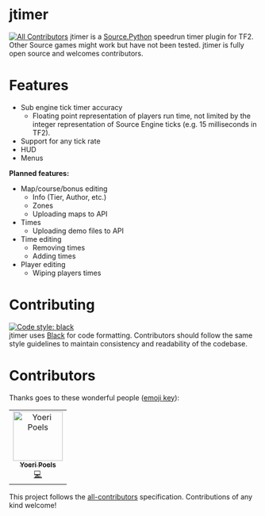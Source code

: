 # jtimer
[![All Contributors](https://img.shields.io/badge/all_contributors-1-orange.svg?style=flat-square)](#contributors)
jtimer is a [Source.Python](https://github.com/Source-Python-Dev-Team/Source.Python) speedrun timer plugin for TF2. Other Source games might work but have not been tested. jtimer is fully open source and welcomes contributors.

# Features
  - Sub engine tick timer accuracy
    - Floating point representation of players run time, not limited by the integer representation of Source Engine ticks (e.g. 15 milliseconds in TF2). 
  - Support for any tick rate
  - HUD
  - Menus
  
**Planned features:**
  - Map/course/bonus editing
    - Info (Tier, Author, etc.)
    - Zones
    - Uploading maps to API
  - Times
    - Uploading demo files to API
  - Time editing
    - Removing times
    - Adding times
  - Player editing
    - Wiping players times

# Contributing
[![Code style: black](https://img.shields.io/badge/code%20style-black-000000.svg)](https://github.com/ambv/black)  
jtimer uses [Black](https://github.com/ambv/black) for code formatting. Contributors should follow the same style guidelines to maintain consistency and readability of the codebase.

# Contributors

Thanks goes to these wonderful people ([emoji key](https://allcontributors.org/docs/en/emoji-key)):

<!-- ALL-CONTRIBUTORS-LIST:START - Do not remove or modify this section -->
<!-- prettier-ignore -->
<table><tr><td align="center"><a href="https://github.com/yoeripoels"><img src="https://avatars0.githubusercontent.com/u/23634707?v=4" width="100px;" alt="Yoeri Poels"/><br /><sub><b>Yoeri Poels</b></sub></a><br /><a href="https://github.com/occasionally-cool/jtimer/commits?author=yoeripoels" title="Code">💻</a></td></tr></table>

<!-- ALL-CONTRIBUTORS-LIST:END -->

This project follows the [all-contributors](https://github.com/all-contributors/all-contributors) specification. Contributions of any kind welcome!
